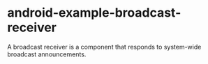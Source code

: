 # android-example-broadcast-receiver
A broadcast receiver is a component that responds to system-wide broadcast announcements. 
